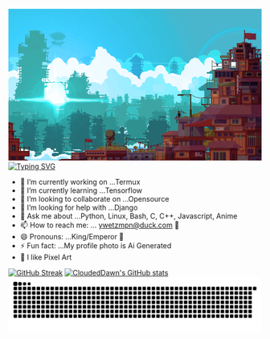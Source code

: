 [![MasterChief](https://github.com/CloudedDawn/CloudedDawn/blob/main/still.gif?raw=True)](https://github.com/CloudedDawn)
[![Typing SVG](https://readme-typing-svg.herokuapp.com?font=Pacifico&size=50&pause=1000&color=F70000&center=true&random=false&width=1000&height=100&lines=%F0%9F%91%8BHello;%F0%9F%8C%8CI+am+The+Clouded+Dawn;%F0%9F%91%A8%E2%80%8D%F0%9F%92%BBI+like+Coding;%F0%9F%92%BBAnd+I+like+open+source;%F0%9F%90%A7And+I+like+Linux)](https://github.com/CloudedDawn)

<!--
**CloudedDawn/CloudedDawn** is a ✨ _special_ ✨ repository because its `README.md` (this file) appears on your GitHub profile.

Here are some ideas to get you started:
-->
- 🔭 I’m currently working on ...Termux
- 🌱 I’m currently learning ...Tensorflow
- 👯 I’m looking to collaborate on ...Opensource
- 🤔 I’m looking for help with ...Django
- 💬 Ask me about ...Python, Linux, Bash, C, C++, Javascript, Anime
- 📫 How to reach me: ... ywetzmpn@duck.com 🪿
- 😄 Pronouns: ...King/Emperor 👑
- ⚡ Fun fact: ...My profile photo is Ai Generated
- 👾 I like Pixel Art

 [![GitHub Streak](https://streak-stats.demolab.com?user=CloudedDawn&theme=youtube-dark&date_format=n%2Fj%5B%2FY%5D)](https://github.com/CloudedDawn/) [![CloudedDawn's GitHub stats](https://github-readme-stats.vercel.app/api?username=CloudedDawn&show_icons=true&rank_icon=github&theme=ambient_gradient)](https://github.com/CloudedDawn/)
 <picture>
  <source media="(prefers-color-scheme: dark)" srcset="https://github.com/CloudedDawn/CloudedDawn/blob/output/github-snake-dark.svg" />
  <source media="(prefers-color-scheme: light)" srcset="https://github.com/CloudedDawn/CloudedDawn/blob/output/github-snake.svg" />
  <img alt="github-snake" src="https://github.com/CloudedDawn/CloudedDawn/blob/output/github-snake.svg" />
</picture>
